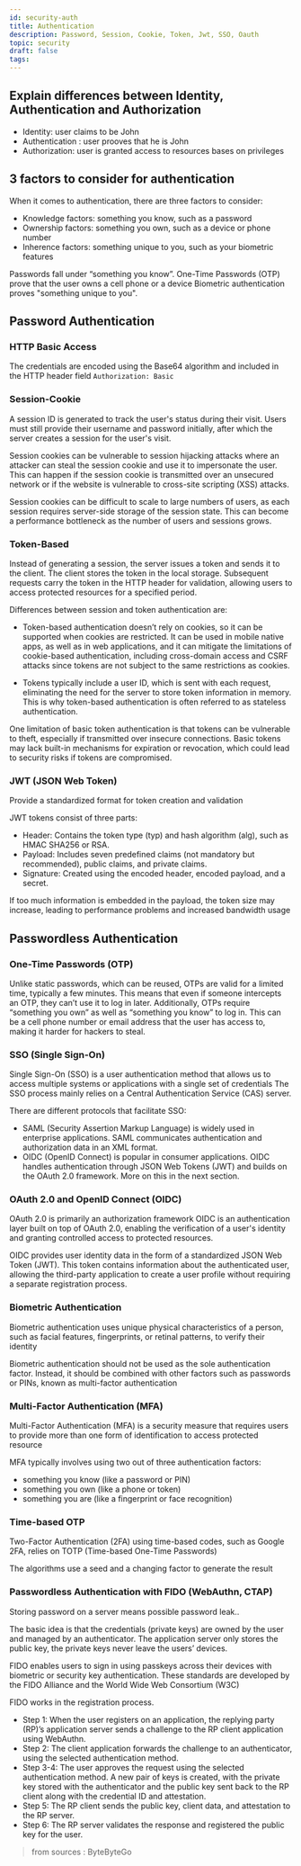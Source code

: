 ```yaml
---
id: security-auth
title: Authentication
description: Password, Session, Cookie, Token, Jwt, SSO, Oauth
topic: security
draft: false
tags:
---
```


## Explain differences between Identity, Authentication and Authorization 

* Identity: user claims to be John
* Authentication : user prooves that he is John
* Authorization: user is granted access to resources bases on privileges


## 3 factors to consider for authentication

When it comes to authentication, there are three factors to consider:

* Knowledge factors: something you know, such as a password
* Ownership factors: something you own, such as a device or phone number
* Inherence factors: something unique to you, such as your biometric features

Passwords fall under “something you know”. 
One-Time Passwords (OTP) prove that the user owns a cell phone or a device
Biometric authentication proves "something unique to you".

## Password Authentication

### HTTP Basic Access 

The credentials are encoded using the Base64 algorithm and included in the HTTP header field `Authorization: Basic`


### Session-Cookie 

A session ID is generated to track the user's status during their visit.
Users must still provide their username and password initially, after which the server creates a session for the user's visit.

Session cookies can be vulnerable to session hijacking attacks where an attacker can steal the session cookie and use it to impersonate the user. 
This can happen if the session cookie is transmitted over an unsecured network or if the website is vulnerable to cross-site scripting (XSS) attacks.

Session cookies can be difficult to scale to large numbers of users, as each session requires server-side storage of the session state. 
This can become a performance bottleneck as the number of users and sessions grows.

### Token-Based 

Instead of generating a session, the server issues a token and sends it to the client. 
The client stores the token in the local storage. 
Subsequent requests carry the token in the HTTP header for validation, allowing users to access protected resources for a specified period.


Differences between session and token authentication are:

* Token-based authentication doesn’t rely on cookies, so it can be supported when cookies are restricted. It can be used in mobile native apps, as well as in web applications, and it can mitigate the limitations of cookie-based authentication, including cross-domain access and CSRF attacks since tokens are not subject to the same restrictions as cookies.

* Tokens typically include a user ID, which is sent with each request, eliminating the need for the server to store token information in memory. This is why token-based authentication is often referred to as stateless authentication.


One limitation of basic token authentication is that tokens can be vulnerable to theft, especially if transmitted over insecure connections. 
Basic tokens may lack built-in mechanisms for expiration or revocation, which could lead to security risks if tokens are compromised.

### JWT (JSON Web Token)

Provide a standardized format for token creation and validation

JWT tokens consist of three parts:

* Header: Contains the token type (typ) and hash algorithm (alg), such as HMAC SHA256 or RSA.
* Payload: Includes seven predefined claims (not mandatory but recommended), public claims, and private claims.
* Signature: Created using the encoded header, encoded payload, and a secret.

If too much information is embedded in the payload, the token size may increase, leading to performance problems and increased bandwidth usage


## Passwordless Authentication

### One-Time Passwords (OTP)

Unlike static passwords, which can be reused, OTPs are valid for a limited time, typically a few minutes. 
This means that even if someone intercepts an OTP, they can’t use it to log in later. 
Additionally, OTPs require “something you own” as well as “something you know” to log in. 
This can be a cell phone number or email address that the user has access to, making it harder for hackers to steal.

### SSO (Single Sign-On)

Single Sign-On (SSO) is a user authentication method that allows us to access multiple systems or applications with a single set of credentials
The SSO process mainly relies on a Central Authentication Service (CAS) server. 


There are different protocols that facilitate SSO:

* SAML (Security Assertion Markup Language) is widely used in enterprise applications. SAML communicates authentication and authorization data in an XML format.
* OIDC (OpenID Connect) is popular in consumer applications. OIDC handles authentication through JSON Web Tokens (JWT) and builds on the OAuth 2.0 framework. More on this in the next section.

### OAuth 2.0 and OpenID Connect (OIDC)

OAuth 2.0 is primarily an authorization framework
OIDC is an authentication layer built on top of OAuth 2.0, enabling the verification of a user's identity and granting controlled access to protected resources.


OIDC provides user identity data in the form of a standardized JSON Web Token (JWT). 
This token contains information about the authenticated user, allowing the third-party application to create a user profile without requiring a separate registration process.


### Biometric Authentication

Biometric authentication uses unique physical characteristics of a person, such as facial features, fingerprints, or retinal patterns, to verify their identity

Biometric authentication should not be used as the sole authentication factor. Instead, it should be combined with other factors such as passwords or PINs, known as multi-factor authentication

### Multi-Factor Authentication (MFA)

Multi-Factor Authentication (MFA) is a security measure that requires users to provide more than one form of identification to access protected resource

MFA typically involves using two out of three authentication factors: 

* something you know (like a password or PIN)
* something you own (like a phone or token)
* something you are (like a fingerprint or face recognition)

### Time-based OTP

Two-Factor Authentication (2FA) using time-based codes, such as Google 2FA, relies on TOTP (Time-based One-Time Passwords)

The algorithms use a seed and a changing factor to generate the result


### Passwordless Authentication with FIDO (WebAuthn, CTAP)

Storing password on a server means possible password leak..

The basic idea is that the credentials (private keys) are owned by the user and managed by an authenticator. 
The application server only stores the public key, the private keys never leave the users’ devices.

FIDO enables users to sign in using passkeys across their devices with biometric or security key authentication.
These standards are developed by the FIDO Alliance and the World Wide Web Consortium (W3C)

FIDO works in the registration process. 

* Step 1: When the user registers on an application, the replying party (RP)’s application server sends a challenge to the RP client application using WebAuthn.
* Step 2: The client application forwards the challenge to an authenticator, using the selected authentication method.
* Step 3-4: The user approves the request using the selected authentication method. A new pair of keys is created, with the private key stored with the authenticator and the public key sent back to the RP client along with the credential ID and attestation.
* Step 5: The RP client sends the public key, client data, and attestation to the RP server. 
* Step 6: The RP server validates the response and registered the public key for the user.



> from sources : ByteByteGo
